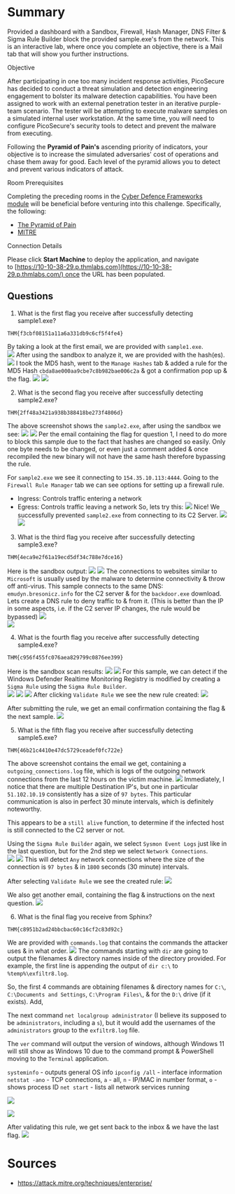 # Summary

Provided a dashboard with a Sandbox, Firewall, Hash Manager, DNS Filter & Sigma Rule Builder block the provided sample.exe's from the network.  This is an interactive lab, where once you complete an objective, there is a Mail tab that will show you further instructions.

Objective

After participating in one too many incident response activities, PicoSecure has decided to conduct a threat simulation and detection engineering engagement to bolster its malware detection capabilities. You have been assigned to work with an external penetration tester in an iterative purple-team scenario. The tester will be attempting to execute malware samples on a simulated internal user workstation. At the same time, you will need to configure PicoSecure's security tools to detect and prevent the malware from executing.

Following the **Pyramid of Pain's** ascending priority of indicators, your objective is to increase the simulated adversaries' cost of operations and chase them away for good. Each level of the pyramid allows you to detect and prevent various indicators of attack.

Room Prerequisites

Completing the preceding rooms in the [Cyber Defence Frameworks module](https://tryhackme.com/module/cyber-defence-frameworks) will be beneficial before venturing into this challenge. Specifically, the following:

- [The Pyramid of Pain](https://tryhackme.com/room/pyramidofpainax)
- [MITRE](https://tryhackme.com/room/mitre)

Connection Details

Please click **Start Machine** to deploy the application, and navigate to [https://10-10-38-29.p.thmlabs.com](https://10-10-38-29.p.thmlabs.com/) once the URL has been populated.

## Questions

1. What is the first flag you receive after successfully detecting sample1.exe?

```
THM{f3cbf08151a11a6a331db9c6cf5f4fe4}
```
By taking a look at the first email, we are provided with `sample1.exe`.  
![](assets/file-20241004134151011.png)
After using the sandbox to analyze it, we are provided with the hash(es).  
![](assets/file-20241004134244861.png)
I took the MD5 hash, went to the `Manage Hashes` tab & added a rule for the MD5 Hash `cbda8ae000aa9cbe7c8b982bae006c2a` & got a confirmation pop up & the flag.
![](assets/file-20241004133516859.png)
![](assets/file-20241004134313373.png)

2. What is the second flag you receive after successfully detecting sample2.exe?

```
THM{2ff48a3421a938b388418be273f4806d}
```
The above screenshot shows the `sample2.exe`, after using the sandbox we see:
![](assets/file-20241004135235946.png)
![](assets/file-20241004135254249.png)
Per the email containing the flag for question 1, I need to do more to block this sample due to the fact that hashes are changed so easily.  Only one byte needs to be changed, or even just a comment added & once recompiled the new binary will not have the same hash therefore bypassing the rule.

For `sample2.exe` we see it connecting to `154.35.10.113:4444`.
Going to the `Firewall Rule Manager` tab we can see options for setting up a firewall rule.
- Ingress: Controls traffic entering a network
- Egress: Controls traffic leaving a network
So, lets try this:
![](assets/file-20241004140121935.png)
Nice! We successfully prevented `sample2.exe` from connecting to its C2 Server. 
![](assets/file-20241004140227495.png)
![](assets/file-20241004140636158.png)

3. What is the third flag you receive after successfully detecting sample3.exe?

```
THM{4eca9e2f61a19ecd5df34c788e7dce16}
```
Here is the sandbox output: 
![](assets/file-20241004140923837.png)
![](assets/file-20241004140953100.png)
The connections to websites similar to `Microsoft` is usually used by the malware to determine connectivity & throw off anti-virus. 
This sample connects to the same DNS: `emudyn.bresonicz.info` for the C2 server & for the `backdoor.exe` download.  Lets create a DNS rule to deny traffic to & from it.  (This is better than the IP in some aspects, i.e. if the C2 server IP changes, the rule would be bypassed)
![](assets/file-20241004143656424.png)\
![](assets/file-20241004144048525.png)

4. What is the fourth flag you receive after successfully detecting sample4.exe?

```
THM{c956f455fc076aea829799c0876ee399}
```
Here is the sandbox scan results:
![](assets/file-20241004155424358.png)
![](assets/file-20241004155442949.png)
For this sample, we can detect if the Windows Defender Realtime Monitoring Registry is modified by creating a `Sigma Rule` using the `Sigma Rule Builder`.  
![](assets/file-20241004162131066.png)
![](assets/file-20241004162145901.png)
![](assets/file-20241004162206624.png)
After clicking `Validate Rule` we see the new rule created:
![](assets/file-20241004162331386.png)

After submitting the rule, we get an email confirmation containing the flag & the next sample.
![](assets/file-20241004162515012.png)

5. What is the fifth flag you receive after successfully detecting sample5.exe?

```
THM{46b21c4410e47dc5729ceadef0fc722e}
```
The above screenshot contains the email we get, containing a `outgoing_connections.log` file, which is logs of the outgoing network connections from the last 12 hours on the victim machine.
![](assets/file-20241004162846594.png)
Immediately, I notice that there are multiple Destination IP's, but one in particular `51.102.10.19` consistently has a size of `97 bytes`.  This particular communication is also in perfect 30 minute intervals, which is definitely noteworthy.  

This appears to be a `still alive` function, to determine if the infected host is still connected to the C2 server or not.

Using the `Sigma Rule Builder` again, we select `Sysmon Event Logs` just like in the last question, but for the 2nd step we select `Network Connections`.  
![](assets/file-20241004163923335.png)
![](assets/file-20241004164331150.png)
This will detect `Any` network connections where the size of the connection is `97 bytes` & in `1800` seconds (30 minute) intervals. 

After selecting `Validate Rule` we see the created rule:
![](assets/file-20241004164822053.png)

We also get another email, containing the flag & instructions on the next question.
![](assets/file-20241004165219730.png)

6. What is the final flag you receive from Sphinx?

```
THM{c8951b2ad24bbcbac60c16cf2c83d92c}
```
We are provided with `commands.log` that contains the commands the attacker uses & in what order.
![](assets/file-20241004165447219.png)
The commands starting with `dir` are going to output the filenames & directory names inside of the directory provided.  For example, the first line is appending the output of `dir c:\` to `%temp%\exfiltr8.log`.  

So, the first 4 commands are obtaining filenames & directory names for `C:\`, `C:\Documents and Settings`, `C:\Program Files\`, & for the `D:\` drive (if it exists).  Add, 

The next command `net localgroup administrator` (I believe its supposed to be `administrators`, including a `s`), but it would add the usernames of the `administrators` group to the `exfiltr8.log` file.

The `ver` command will output the version of windows, although Windows 11 will still show as Windows 10 due to the command prompt & PowerShell moving to the `Terminal` application.

`systeminfo` - outputs general OS info
`ipconfig /all` - interface information
`netstat -ano` - TCP connections, `a` - all, `n` - IP/MAC in number format, `o` - shows process ID
`net start` - lists all network services running

![](assets/file-20241004191122284.png)

![](assets/file-20241004192324447.png)

After validating this rule, we get sent back to the inbox & we have the last flag.
![](assets/file-20241004192833813.png)

# Sources
 -  https://attack.mitre.org/techniques/enterprise/ 